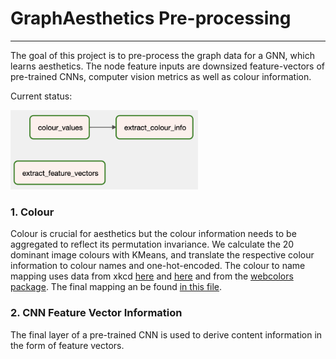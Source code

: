 # GraphAesthetics Pre-processing
---

The goal of this project is to pre-process the graph data for a GNN, which learns aesthetics. The node feature inputs are downsized feature-vectors of pre-trained CNNs, computer vision metrics as well as colour information.

Current status:
<br />
  
  <img src="https://github.com/kokostino/GraphAesthetics-PreProcessing/blob/main/dag.png" width="300" />



 ### 1. Colour
  Colour is crucial for aesthetics but the colour information needs to be aggregated to reflect its permutation invariance.
  We calculate the 20 dominant image colours with KMeans, and translate the respective colour information to colour names and one-hot-encoded.
  The colour to name mapping uses data from xkcd [here](https://xkcd.com/color/rgb/) and [here](https://xkcd.com/color/satfaces.txt) and from the
  [webcolors package](https://github.com/ubernostrum/webcolors). The final mapping an be found [in this file](https://github.com/kokostino/GraphAesthetics-PreProcessing/blob/main/colourNames.csv).
  
  ### 2. CNN Feature Vector Information
  The final layer of a pre-trained CNN is used to derive content information in the form of feature vectors.
